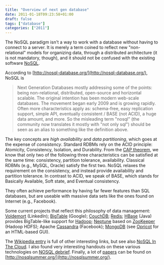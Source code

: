 ```yaml
---
title: "Overview of next gen database"
date: 2011-01-18T09:23:58+01:00
draft: false
tags: ["database"]
categories: ["2011"]
---
```


The NoSQL paradigm isn't a way to work with a database without having to connect to a server. It is merely a term coined to reflect new "non-relational" models for organizing data, through a distributed architecture (it is not mandatory, though), and it should not be confused with the existing software [NoSQL](http://www.strozzi.it/cgi-bin/CSA/tw7/I/en_US/nosql/).

According to [http://nosql-database.org/](http://nosql-database.org/), NoSQL is

> Next Generation Databases mostly addressing some of the points: being non-relational, distributed, open-source and horizontal scalable. The original intention has been modern web-scale databases. The movement began early 2009 and is growing rapidly. Often more characteristics apply as: schema-free, easy replication support, simple API, eventually consistent / BASE (not ACID), a huge data amount, and more. So the misleading term "nosql" (the community now translates it mostly with "not only sql") should be seen as an alias to something like the definition above.

The key concepts are *high availability* and *data partitioning*, which goes at the expense of *consistency*. Standard RDBMs rely on the ACID principle: Atomicity, Consistency, Isolation, and Durability. From the [CAP theorem](http://en.wikipedia.org/wiki/CAP_theorem), we know that only two of the following three characteristics can be satisfied at the same time: consistency, partition tolerance, availability. Classical RDBMs (e.g., MySQL, Oracle) satisfy the first two. NoSQL relaxes the requirement on the consistency, and instead provide availability and partition tolerance. In contrast to ACID, we speak of BASE, which stands for Basically Available, Soft state, and Eventual consistency.

They often achieve performance by having far fewer features than SQL databases, but are useable with massive data sets like the ones found on Internet (e.g., Facebook).

Some current projects that reflect this philosophy of data management: [Voldemort](http://project-voldemort.com/) (LinkedIn); [BigTable](http://labs.google.com/papers/bigtable.html) (Google); [CouchDB](http://couchdb.apache.org/); [Redis](http://redis.io/); [HBase](http://hbase.apache.org/) (Java) provides BigTable-like support for [Hadoop](http://hadoop.apache.org/); [Neptune](http://www.jaso.co.kr/neptune/index.html) based on [ZooKeeper](http://hadoop.apache.org/zookeeper/) (Hadoop HDFS); Apache [Cassandra](http://cassandra.apache.org/) (Facebook); [MongoDB](http://www.mongodb.org/) (see [Opricot](http://www.icmfinland.fi/oss/opricot/) for an HTML-based GUI).

The [Wikipedia entry](http://en.wikipedia.org/wiki/NoSQL) is full of other interesting links, but see also [NoSQL In The Cloud](http://cloudarchitect.posterous.com/nosql-in-the-cloud). I also found very interesting handouts on these various technologies on [NOSQL debrief](http://blog.oskarsson.nu/2009/06/nosql-debrief.html). Finally, a lot of [papers](http://nosqlsummer.org/papers) can be found on [http://nosqlsummer.org/](http://nosqlsummer.org/).


